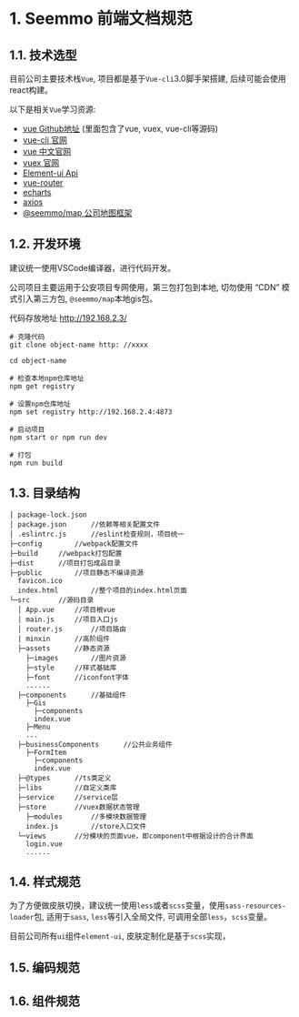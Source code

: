 # 1. Seemmo 前端文档规范

## 1.1. 技术选型

目前公司主要技术栈`Vue`,  项目都是基于`Vue-cli`3.0脚手架搭建, 后续可能会使用react构建。

以下是相关`Vue`学习资源:

 - [vue Github地址](https://github.com/vuejs) (里面包含了vue, vuex, vue-cli等源码)
 - [vue-cli 官网](https://cli.vuejs.org/zh/)
 - [vue 中文官网](https://cn.vuejs.org/)
 - [vuex 官网](https://vuex.vuejs.org/zh/)
 - [Element-ui Api](http://element-cn.eleme.io/#/zh-CN/component/installation)
 - [vue-router](https://router.vuejs.org/zh/)
 - [echarts](https://echarts.baidu.com/)
 - [axios](https://github.com/axios/axios)
 - [@seemmo/map 公司地图框架](http://192.168.2.4:4873/#/detail/@seemmo/map)



## 1.2. 开发环境

建议统一使用VSCode编译器，进行代码开发。

公司项目主要运用于公安项目专网使用，第三包打包到本地, 切勿使用 “CDN” 模式引入第三方包, `@seemmo/map`本地gis包。

代码存放地址 http://192.168.2.3/

```
# 克隆代码
git clone object-name http: //xxxx

cd object-name

# 检查本地npm仓库地址
npm get registry

# 设置npm仓库地址
npm set registry http://192.168.2.4:4873

# 启动项目
npm start or npm run dev

# 打包
npm run build
```



## 1.3. 目录结构


```
│ package-lock.json
│ package.json		//依赖等相关配置文件
│ .eslintrc.js		//eslint检查规则，项目统一
├─config		//webpack配置文件
├─build		//webpack打包配置
├─dist		//项目打包成品目录
├─public		//项目静态不编译资源
  favicon.ico
  index.html		//整个项目的index.html页面
└─src		//源码目录
  │ App.vue		//项目根vue
  │ main.js		//项目入口js
  │ router.js		//项目路由
  | minxin		//高阶组件
  ├─assets		//静态资源
    ├─images		//图片资源
    ├─style		//样式基础库
    ├─font		//iconfont字体
    ......
  ├─components		//基础组件
    ├─Gis
      ├─components		
      index.vue
    ├─Menu
    ...
  ├─businessComponents		//公共业务组件
    ├─FormItem
      ├─components
      index.vue
  ├─@types		//ts类定义
  ├─libs		//自定义类库
  ├─service		//service层
  ├─store		//vuex数据状态管理
    ├─modules		//多模块数据管理
    index.js		//store入口文件
  └─views		//分模块的页面vue，即component中根据设计的合计界面
    login.vue
    ......
```



## 1.4. 样式规范
为了方便做皮肤切换，建议统一使用`less`或者`scss`变量，使用`sass-resources-loader`包, 适用于`sass`, `less`等引入全局文件, 可调用全部`less`，`scss`变量。

目前公司所有`ui`组件`element-ui`, 皮肤定制化是基于`scss`实现，




## 1.5. 编码规范



## 1.6. 组件规范
